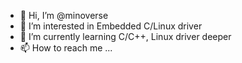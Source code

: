 - 👋 Hi, I’m @minoverse
- 👀 I’m interested in Embedded C/Linux driver
- 🌱 I’m currently learning C/C++, Linux driver deeper
- 📫 How to reach me ...

<!---
minoverse/minoverse is a ✨ special ✨ repository because its `README.md` (this file) appears on your GitHub profile.
You can click the Preview link to take a look at your changes.
--->
